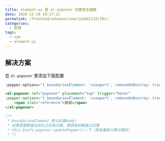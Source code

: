 ```yaml
---
title: element-ui 里 el-popover 位置发生偏移
date: 2020-12-19 19:17:11
permalink: /frontend/advance/vue/12a0d1132cf0c/
categories:
  - 前端
tags:
  - vue
  - element-ui
---
```


## 解决方案

在 `el-popover` 里添加下面配置

```js
:popper-options="{ boundariesElement: 'viewport', removeOnDestroy: true }"
```

```html
<el-popover ref="popover" placement="top" trigger="hover"
:popper-options="{ boundariesElement: 'viewport', removeOnDestroy: true }">
    <span slot="reference">测试</span>
</el-popover>
```

```js
/**
 * boundariesElement 默认的是body!
 * 如果里面数据动态化之后有问题，需获取到数据之后要
 * this.$refs.popover.updatePopper()一下（用来重新计算位置的）
 * */ 
```
